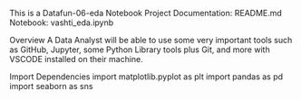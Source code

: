 This is a Datafun-06-eda Notebook Project
Documentation: README.md
Notebook: vashti_eda.ipynb

 Overview
A Data Analyst will be able to use  some very important tools such as GitHub, Jupyter, some Python Library tools plus Git, and more with VSCODE installed on their machine.

Import Dependencies
import matplotlib.pyplot as plt
import pandas as pd
import seaborn as sns

